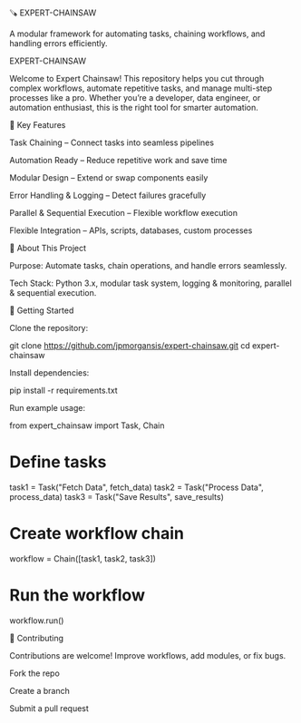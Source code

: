 🪚 EXPERT-CHAINSAW

A modular framework for automating tasks, chaining workflows, and handling errors efficiently.

EXPERT-CHAINSAW

Welcome to Expert Chainsaw!
This repository helps you cut through complex workflows, automate repetitive tasks, and manage multi-step processes like a pro. Whether you’re a developer, data engineer, or automation enthusiast, this is the right tool for smarter automation.

🌟 Key Features

Task Chaining – Connect tasks into seamless pipelines

Automation Ready – Reduce repetitive work and save time

Modular Design – Extend or swap components easily

Error Handling & Logging – Detect failures gracefully

Parallel & Sequential Execution – Flexible workflow execution

Flexible Integration – APIs, scripts, databases, custom processes

🚀 About This Project

Purpose:
Automate tasks, chain operations, and handle errors seamlessly.

Tech Stack:
Python 3.x, modular task system, logging & monitoring, parallel & sequential execution.

📂 Getting Started

Clone the repository:

git clone https://github.com/jpmorgansis/expert-chainsaw.git
cd expert-chainsaw


Install dependencies:

pip install -r requirements.txt


Run example usage:

from expert_chainsaw import Task, Chain

# Define tasks
task1 = Task("Fetch Data", fetch_data)
task2 = Task("Process Data", process_data)
task3 = Task("Save Results", save_results)

# Create workflow chain
workflow = Chain([task1, task2, task3])

# Run the workflow
workflow.run()

🤝 Contributing

Contributions are welcome! Improve workflows, add modules, or fix bugs.

Fork the repo

Create a branch

Submit a pull request
